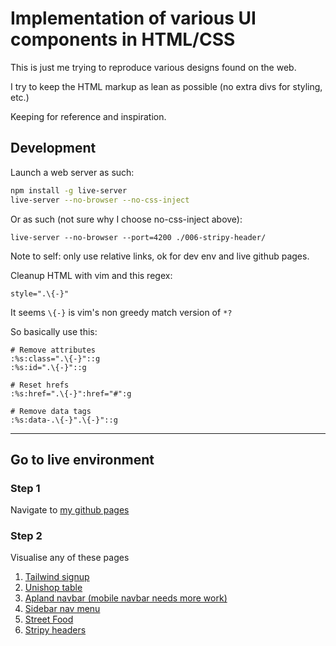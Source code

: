 # Implementation of various UI components in HTML/CSS

This is just me trying to reproduce various designs found on the web.

I try to keep the HTML markup as lean as possible (no extra
 divs for styling, etc.)

Keeping for reference and inspiration.

## Development

Launch a web server as such:

```bash
npm install -g live-server
live-server --no-browser --no-css-inject
```

Or as such (not sure why I choose no-css-inject above):

```
live-server --no-browser --port=4200 ./006-stripy-header/
```

Note to self: only use relative links, ok for dev env and live github
 pages.

Cleanup HTML with vim and this regex:

```vim
style=".\{-}"
```

It seems `\{-}` is vim's non greedy match version of `*?`

So basically use this:

```vim
# Remove attributes
:%s:class=".\{-}"::g
:%s:id=".\{-}"::g

# Reset hrefs
:%s:href=".\{-}":href="#":g

# Remove data tags
:%s:data-.\{-}".\{-}"::g
```

---

## Go to live environment

### Step 1

Navigate to [my github pages](https://benjamin-thomas.github.io/ui-designs/)

### Step 2

Visualise any of these pages

1. [Tailwind signup](001-tailwind-signup)
2. [Unishop table](002-unishop-table)
3. [Apland navbar (mobile navbar needs more work)](003-appland)
4. [Sidebar nav menu](004-sidebar-nav)
5. [Street Food](005-street-food)
6. [Stripy headers](006-stripy-header)
